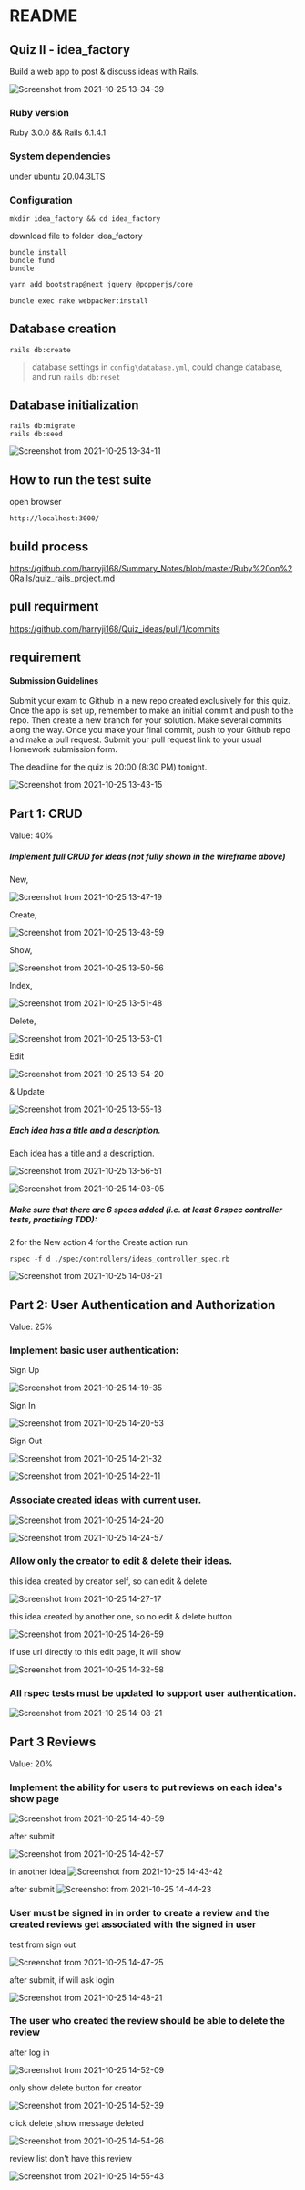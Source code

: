 # README  

## Quiz II  - idea_factory
  
  Build a web app to post & discuss ideas with Rails.

  ![Screenshot from 2021-10-25 13-34-39](https://user-images.githubusercontent.com/21187699/138766867-5008df2c-6433-4630-83b7-d675fe295c9b.png)

  

###  Ruby version   

Ruby 3.0.0 &&  Rails 6.1.4.1

### System dependencies
    
 under ubuntu 20.04.3LTS
 
### Configuration
 
```shell
mkdir idea_factory && cd idea_factory 
```
download file to folder idea_factory

 
```shell
bundle install
bundle fund
bundle
```

```sh
yarn add bootstrap@next jquery @popperjs/core
```
```
bundle exec rake webpacker:install
```

##  Database creation

```
rails db:create
```
>database settings in `config\database.yml`, could change database, and run `rails db:reset`

## Database initialization

```
rails db:migrate
rails db:seed
```

![Screenshot from 2021-10-25 13-34-11](https://user-images.githubusercontent.com/21187699/138767007-4b47ab43-b931-4a4a-82e4-de7b5b44dcd1.png)


## How to run the test suite

open browser
```
http://localhost:3000/
```

## build process 

 https://github.com/harryji168/Summary_Notes/blob/master/Ruby%20on%20Rails/quiz_rails_project.md

## pull requirment

 https://github.com/harryji168/Quiz_ideas/pull/1/commits

## requirement

#### Submission Guidelines

Submit your exam to Github in a new repo created exclusively for this quiz.  Once the app is set up, remember to make an initial commit and push to the repo.  Then create a new branch for your solution.  Make several commits along the way.  Once you make your final commit, push to your Github repo and make a pull request.  Submit your pull request link to your usual Homework submission form.

The deadline for the quiz is 20:00 (8:30 PM) tonight.

![Screenshot from 2021-10-25 13-43-15](https://user-images.githubusercontent.com/21187699/138767990-a3e8d847-77ce-46e6-aefe-c42dc60c345c.png)


## Part 1: CRUD

Value: 40%

##### Implement full CRUD for ideas (not fully shown in the wireframe above)
New,

![Screenshot from 2021-10-25 13-47-19](https://user-images.githubusercontent.com/21187699/138768530-9a472902-12dd-4cee-a841-2cf4141ab53a.png)

Create,

![Screenshot from 2021-10-25 13-48-59](https://user-images.githubusercontent.com/21187699/138768833-d97d9984-acec-429f-888d-878893a4c177.png)

Show, 

![Screenshot from 2021-10-25 13-50-56](https://user-images.githubusercontent.com/21187699/138768978-babece77-961a-4b94-abff-33b66222b698.png)

Index, 

![Screenshot from 2021-10-25 13-51-48](https://user-images.githubusercontent.com/21187699/138769100-caf9a2e7-b7f7-4ca6-8a9d-e88c1dda9829.png)


Delete, 

![Screenshot from 2021-10-25 13-53-01](https://user-images.githubusercontent.com/21187699/138769227-90f5a38b-2328-42de-9622-38428b063c19.png)


Edit 

![Screenshot from 2021-10-25 13-54-20](https://user-images.githubusercontent.com/21187699/138769373-769975a3-c5f5-4047-88d3-09c02f40ef89.png)       


& Update

![Screenshot from 2021-10-25 13-55-13](https://user-images.githubusercontent.com/21187699/138769499-b000b53f-05b3-47f6-b265-7a9c71305948.png)


##### Each idea has a title and a description.

Each idea has a title and a description.

![Screenshot from 2021-10-25 13-56-51](https://user-images.githubusercontent.com/21187699/138770388-3a9d6b75-20bd-43fe-82cb-7c5799f913a8.png)


![Screenshot from 2021-10-25 14-03-05](https://user-images.githubusercontent.com/21187699/138770665-fd93412d-155a-45d9-9c39-777ffcd027e8.png)


##### Make sure that there are 6 specs added (i.e. at least 6 rspec controller tests, practising TDD):
2 for the New action
4 for the Create action
run 
```
rspec -f d ./spec/controllers/ideas_controller_spec.rb 
```
 
![Screenshot from 2021-10-25 14-08-21](https://user-images.githubusercontent.com/21187699/138771207-cd4cac60-d054-4591-b25d-a1f7aa14f2bd.png)


## Part 2: User Authentication and Authorization

Value: 25%

### Implement basic user authentication:
Sign Up

![Screenshot from 2021-10-25 14-19-35](https://user-images.githubusercontent.com/21187699/138772619-cfdd8f7f-ccbd-4dc2-bd91-fe8b109a2f5a.png)


Sign In

![Screenshot from 2021-10-25 14-20-53](https://user-images.githubusercontent.com/21187699/138772760-27fbe71c-f7b9-4602-acc4-3b26e4d74d57.png)


Sign Out 

![Screenshot from 2021-10-25 14-21-32](https://user-images.githubusercontent.com/21187699/138772847-f5442df7-4e15-4d19-b0fc-e8a6f56416c5.png)


![Screenshot from 2021-10-25 14-22-11](https://user-images.githubusercontent.com/21187699/138772918-9ac3f3d7-feb8-4c63-b066-f070d71c6041.png)


### Associate created ideas with current user.

![Screenshot from 2021-10-25 14-24-20](https://user-images.githubusercontent.com/21187699/138773141-4f206e8f-dece-4933-81b9-740d90a5575e.png)


![Screenshot from 2021-10-25 14-24-57](https://user-images.githubusercontent.com/21187699/138773275-e7240c75-217e-4a29-b21b-9f97a71fae98.png)

### Allow only the creator to edit & delete their ideas.

this idea created by creator self, so can edit & delete

![Screenshot from 2021-10-25 14-27-17](https://user-images.githubusercontent.com/21187699/138773485-838ebca1-49f1-4594-bfd6-c339d5c61b67.png)

this idea created by another one, so no edit & delete button 

![Screenshot from 2021-10-25 14-26-59](https://user-images.githubusercontent.com/21187699/138774038-7ccd6a8d-9102-49b9-9d10-c970505058ba.png)

if use url directly to this edit page, it will show

![Screenshot from 2021-10-25 14-32-58](https://user-images.githubusercontent.com/21187699/138774195-c84fcc19-f103-4d4d-9913-eb4cabddda66.png)


### All rspec tests must be updated to support user authentication.

![Screenshot from 2021-10-25 14-08-21](https://user-images.githubusercontent.com/21187699/138771207-cd4cac60-d054-4591-b25d-a1f7aa14f2bd.png)


## Part 3 Reviews

Value: 20%

### Implement the ability for users to put reviews on each idea's show page

![Screenshot from 2021-10-25 14-40-59](https://user-images.githubusercontent.com/21187699/138775099-f5235cf9-0197-4cb9-993b-d26e533cda7f.png)

after submit

![Screenshot from 2021-10-25 14-42-57](https://user-images.githubusercontent.com/21187699/138775302-134d6486-8511-41b2-8ef9-77fbe0176777.png)


in another idea
![Screenshot from 2021-10-25 14-43-42](https://user-images.githubusercontent.com/21187699/138775399-e450d1aa-1d0d-4345-8fd4-bff6dbe2c1fa.png)

after submit
![Screenshot from 2021-10-25 14-44-23](https://user-images.githubusercontent.com/21187699/138775466-d1098a96-3dc5-4284-8d90-76a7346809c2.png)



### User must be signed in in order to create a review and the created reviews get associated with the signed in user


test from sign out 

![Screenshot from 2021-10-25 14-47-25](https://user-images.githubusercontent.com/21187699/138775794-f26881d1-36e7-4866-a3bb-401f935458ae.png)


after submit, if will ask login 

![Screenshot from 2021-10-25 14-48-21](https://user-images.githubusercontent.com/21187699/138775885-4710d385-7fb5-4f22-b3a8-27e84991325a.png)


### The user who created the review should be able to delete the review

after log in

![Screenshot from 2021-10-25 14-52-09](https://user-images.githubusercontent.com/21187699/138776278-ba7907ff-019d-491e-808a-d69857d0c2fb.png)

only show delete button for creator 


![Screenshot from 2021-10-25 14-52-39](https://user-images.githubusercontent.com/21187699/138776418-fd7c3901-1ebf-4f3c-84d1-bfccb8faf7e8.png)

click delete ,show message deleted

![Screenshot from 2021-10-25 14-54-26](https://user-images.githubusercontent.com/21187699/138776519-86cee3e2-c78b-4ae2-a1fb-53cdb5cfb713.png)

review list don't have this review

![Screenshot from 2021-10-25 14-55-43](https://user-images.githubusercontent.com/21187699/138776887-31bdf9c4-05fe-49d7-ba20-1f42f063794d.png)





